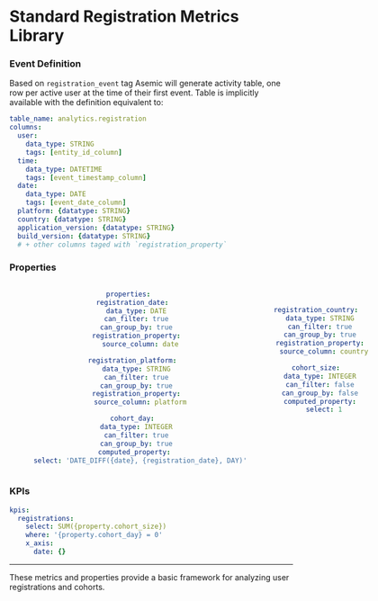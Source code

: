 # Standard Registration Metrics Library

### Event Definition

Based on `registration_event` tag Asemic will generate activity table, one row per active user at the time of their first event. Table is implicitly available with the definition equivalent to:

```yaml
table_name: analytics.registration
columns:
  user:
    data_type: STRING
    tags: [entity_id_column]
  time:
    data_type: DATETIME
    tags: [event_timestamp_column]
  date:
    data_type: DATE
    tags: [event_date_column]
  platform: {datatype: STRING}
  country: {datatype: STRING}
  application_version: {datatype: STRING}
  build_version: {datatype: STRING}
  # + other columns taged with `registration_property`
```

### Properties


<div style="text-align: center; display: grid; grid-template-columns: 1fr 15px 1fr;">
  <div>

```yaml
properties:
  registration_date:
    data_type: DATE
    can_filter: true
    can_group_by: true
    registration_property:
      source_column: date

  registration_platform:
    data_type: STRING
    can_filter: true
    can_group_by: true
    registration_property:
      source_column: platform

  cohort_day:
    data_type: INTEGER
    can_filter: true
    can_group_by: true
    computed_property: 
      select: 'DATE_DIFF({date}, {registration_date}, DAY)'
```
  </div>
  <div>
  </div>
  <div>

```yaml


  registration_country:
    data_type: STRING
    can_filter: true
    can_group_by: true
    registration_property:
      source_column: country

  cohort_size:
    data_type: INTEGER
    can_filter: false
    can_group_by: false
    computed_property:
      select: 1
```

  </div>
</div>

### KPIs

```yaml
kpis:
  registrations:
    select: SUM({property.cohort_size})
    where: '{property.cohort_day} = 0'
    x_axis:
      date: {}
```

---
These metrics and properties provide a basic framework for analyzing user registrations and cohorts.